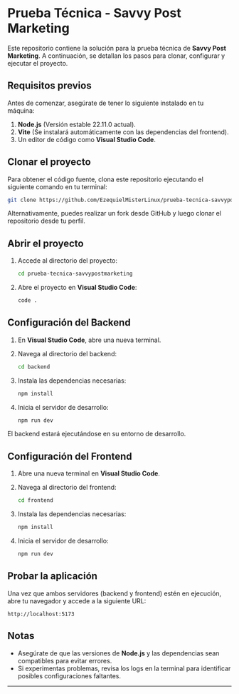 # Prueba Técnica - Savvy Post Marketing

Este repositorio contiene la solución para la prueba técnica de **Savvy Post Marketing**. A continuación, se detallan los pasos para clonar, configurar y ejecutar el proyecto.

## Requisitos previos

Antes de comenzar, asegúrate de tener lo siguiente instalado en tu máquina:

1. **Node.js** (Versión estable 22.11.0 actual).
2. **Vite** (Se instalará automáticamente con las dependencias del frontend).
3. Un editor de código como **Visual Studio Code**.

## Clonar el proyecto

Para obtener el código fuente, clona este repositorio ejecutando el siguiente comando en tu terminal:

```bash
git clone https://github.com/EzequielMisterLinux/prueba-tecnica-savvypostmarketing.git
```

Alternativamente, puedes realizar un fork desde GitHub y luego clonar el repositorio desde tu perfil.

## Abrir el proyecto

1. Accede al directorio del proyecto:

    ```bash
    cd prueba-tecnica-savvypostmarketing
    ```

2. Abre el proyecto en **Visual Studio Code**:

    ```bash
    code .
    ```

## Configuración del Backend

1. En **Visual Studio Code**, abre una nueva terminal.

2. Navega al directorio del backend:

    ```bash
    cd backend
    ```

3. Instala las dependencias necesarias:

    ```bash
    npm install
    ```

4. Inicia el servidor de desarrollo:

    ```bash
    npm run dev
    ```

El backend estará ejecutándose en su entorno de desarrollo.

## Configuración del Frontend

1. Abre una nueva terminal en **Visual Studio Code**.

2. Navega al directorio del frontend:

    ```bash
    cd frontend
    ```

3. Instala las dependencias necesarias:

    ```bash
    npm install
    ```

4. Inicia el servidor de desarrollo:

    ```bash
    npm run dev
    ```

## Probar la aplicación

Una vez que ambos servidores (backend y frontend) estén en ejecución, abre tu navegador y accede a la siguiente URL:

```
http://localhost:5173
```

## Notas
- Asegúrate de que las versiones de **Node.js** y las dependencias sean compatibles para evitar errores.
- Si experimentas problemas, revisa los logs en la terminal para identificar posibles configuraciones faltantes.

---

